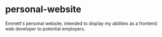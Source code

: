 # personal-website
Emmett's personal website, intended to display my abilities as a frontend web developer to potential employers.
